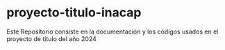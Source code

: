 # proyecto-titulo-inacap
Este Repositorio consiste en la documentación y los códigos usados en el proyecto de título del año 2024
